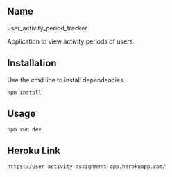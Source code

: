 ## Name
user_activity_period_tracker

Application to view activity periods of users. 


## Installation

Use the cmd line to install dependencies. 

```
npm install
```

## Usage

```
npm run dev
```


## Heroku Link

```
https://user-activity-assignment-app.herokuapp.com/
```


